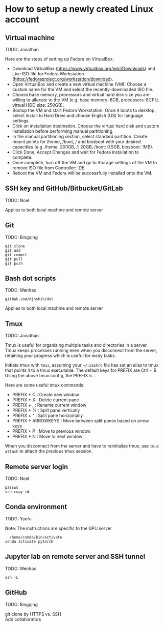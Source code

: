 # How to setup a newly created Linux account

## Virtual machine
TODO: Jonathan

Here are the steps of setting up Fedora on VirtualBox:

* Download VirtualBox (https://www.virtualbox.org/wiki/Downloads) and Live ISO file for Fedora Workstation (https://fedoraproject.org/workstation/download).
* Open VirtualBox and create a new virtual machine (VM). Choose a custom name for the VM and select the recently-downloaded ISO file.
* Choose base memory, processors and virtual hard disk size you are willing to allocate to the VM (e.g. base memory: 8GB, processors: 8CPU, virtual HDD size: 250GB).  
* Bootup the VM and start Fedora Workstation. Once it boots to desktop, select Install to Hard Drive and choose English (US) for language settings.
* Click on installation destination. Choose the virtual hard disk and custom installation before performing manual partitioning.  
* In the manual partitioning section, select standard partition. Create mount points for /home, /boot, / and biosboot with your desired capacities (e.g. /home: 200GB, /: 20GB, /boot: 0.5GB, biosboot: 1MB).  
* Click Done, Accept Changes and wait for Fedora installation to complete.
* Once complete, turn off the VM and go to Storage settings of the VM to remove ISO file from Controller: IDE.
* Reboot the VM and Fedora will be successfully installed onto the VM.

## SSH key and GitHub/Bitbucket/GitLab
TODO: Noel

Applies to both local machine and remote server

## Git
TODO: Bingqing

```
git clone
git add
git commit
git pull
git push
```

## Bash dot scripts
TODO: Wenhao

`github.com/djhshih/dot`

Applies to both local machine and remote server

## Tmux
TODO: Jonathan

Tmux is useful for organizing multiple tasks and directories in a server. Tmux keeps processes running even when you disconnect from the server, retaining your progress which is useful for many tasks.  

Initiate tmux with `tmux`, assuming your `~/.bashrc` file has set an alias to tmux that points it to a tmux executable. The default keys for PREFIX are Ctrl + B. Using the above tmux config, the PREFIX is `.  

Here are some useful tmux commands:  
* PREFIX + C : Create new window
* PREFIX + X : Delete current pane
* PREFIX + , : Rename current window
* PREFIX + % : Split pane vertically
* PREFIX + " : Split pane horizontally
* PREFIX + ARROWKEYS : Move between split panes based on arrow keys
* PREFIX + P : Move to previous window
* PREFIX + N : Move to next window

When you disconnect from the server and have to reinitialize tmux, use `tmux attach` to attach the previous tmux session.

## Remote server login
TODO: Noel

```
passwd
ssh-copy-id
```

## Conda environment
TODO: Yaofu

Note: The instructions are specific to the GPU server

```
. /home/conda/bin/activate
conda activate pytorch
```

## Jupyter lab on remote server and SSH tunnel
TODO: Wenhao

```
ssh -L
```

## GitHub
TODO: Bingqing

git clone by HTTPS vs. SSH  
Add collaborators
